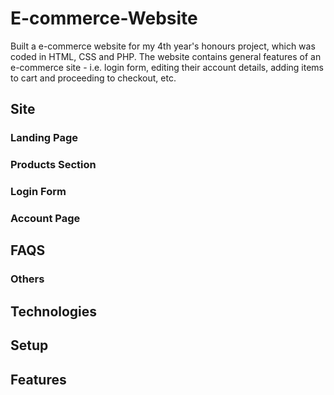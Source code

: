# E-commerce-Website
Built a e-commerce website for my 4th year's honours project, which was coded in HTML, CSS and PHP. The website contains general features of an e-commerce site - i.e. login form, editing their account details, adding items to cart and proceeding to checkout, etc.

## Site

### Landing Page

### Products Section

### Login Form

### Account Page


## FAQS


### Others

## Technologies

## Setup

## Features

